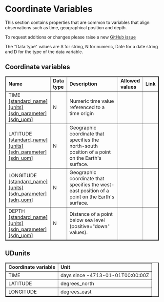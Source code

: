 # Coordinate Variables

This section contains properties that are common to variables that align observations such as time, geographical position and depth.

To request additions or changes please raise a new [GitHub issue](https://github.com/I-Ocean/common-metadata/issues/new)

The "Data type" values are S for string, N for numeric, Date for a date string and D for the type of the data variable.

Coordinate variables
-----------------
<table border="2" cellpadding="5"> 
<tr><td><strong>Name</strong></td><td><strong>Data type</strong></td><td><strong>Description</strong></td><td><strong>Allowed values</strong></td><td><strong>Link</strong></td></tr> 
<tr><td>TIME <br /><a href='http://vocab.nerc.ac.uk/standard_name/time/'>[standard_name]</a><br /><a href='#TimeUnit'>[units]</a><br /> <a href='CJDY1101/'>[sdn_parameter]</a><br /> <a href='UTAA/'>[sdn_uom]</a></td><td>N</td><td>Numeric time value referenced to a time origin</td><td>&nbsp;</td><td>&nbsp;</td></tr> 
<tr><td>LATITUDE <br /><a href='http://vocab.nerc.ac.uk/standard_name/latitude/'>[standard_name]</a><br /><a href='#LatUnit'>[units]</a><br /> <a href='http://vocab.nerc.ac.uk/P01/current/ALATGP01/'>[sdn_parameter]</a><br /> <a href='http://vocab.nerc.ac.uk/P06/current/DEGN/'>[sdn_uom]</a></td><td>N</td><td>Geographic coordinate that specifies the north-south position of a point on the Earth's surface.</td><td>&nbsp;</td><td>&nbsp;</td></tr> 
<tr><td>LONGITUDE <br /><a href='http://vocab.nerc.ac.uk/standard_name/longitude/'>[standard_name]</a><br /><a href='#LonUnit'>[units]</a><br /> <a href='http://vocab.nerc.ac.uk/P01/current/ALONGP01/'>[sdn_parameter]</a><br /> <a href='http://vocab.nerc.ac.uk/P06/current/DEGE/'>[sdn_uom]</a></td><td>N</td><td>Geographic coordinate that specifies the west-east position of a point on the Earth's surface.</td><td>&nbsp;</td><td>&nbsp;</td></tr> 
<tr><td>DEPTH <br /><a href='http://vocab.nerc.ac.uk/standard_name/depth/'>[standard_name]</a><br /><a href='#TimeUnit'>[units]</a><br /> <a href='http://vocab.nerc.ac.uk/P01/current/ADEPZZ01/'>[sdn_parameter]</a><br /> <a href='http://vocab.nerc.ac.uk/P06/current/ULAA/'>[sdn_uom]</a></td><td>N</td><td>Distance of a point below sea level (positive="down" values).</td><td>&nbsp;</td><td>&nbsp;</td></tr> 
</table> 


UDunits
-------
<table border="2" cellpadding="5">
  <tr><td><strong>Coordinate variable</strong></td><td><strong>Unit</strong></td></tr>
  <tr><td>TIME</td><td id='TimeUnit'>days since -4713-01-01T00:00:00Z</td></tr>
  <tr><td>LATITUDE</td><td>degrees_north</td></tr>
  <tr><td>LONGITUDE</td><td>degrees_east</td></tr>
